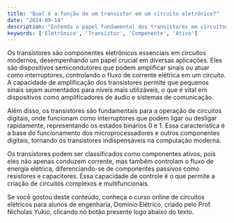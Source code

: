 ```yaml
---
title: "Qual é a função de um transistor em um circuito eletrônico?"
date: "2024-09-14"
description: "Entenda o papel fundamental dos transistores em circuitos eletrônicos e como eles influenciam o funcionamento de dispositivos modernos."
keywords: ['Eletrônico', 'Transistor', 'Componente', 'Ativo']
---
```


Os transistores são componentes eletrônicos essenciais em circuitos modernos, desempenhando um papel crucial em diversas aplicações. Eles são dispositivos semicondutores que podem amplificar sinais ou atuar como interruptores, controlando o fluxo de corrente elétrica em um circuito. A capacidade de amplificação dos transistores permite que pequenos sinais sejam aumentados para níveis mais utilizáveis, o que é vital em dispositivos como amplificadores de áudio e sistemas de comunicação.

Além disso, os transistores são fundamentais para a operação de circuitos digitais, onde funcionam como interruptores que podem ligar ou desligar rapidamente, representando os estados binários 0 e 1. Essa característica é a base do funcionamento dos microprocessadores e outros componentes digitais, tornando os transistores indispensáveis na computação moderna.

Os transistores podem ser classificados como componentes ativos, pois eles não apenas conduzem corrente, mas também controlam o fluxo de energia elétrica, diferenciando-se de componentes passivos como resistores e capacitores. Essa capacidade de controle é o que permite a criação de circuitos complexos e multifuncionais.

Se você gostou deste conteúdo, conheça o curso online de circuitos elétricos para alunos de engenharia, Domínio Elétrico, criado pelo Prof. Nicholas Yukio, clicando no botão presente logo abaixo do texto.
